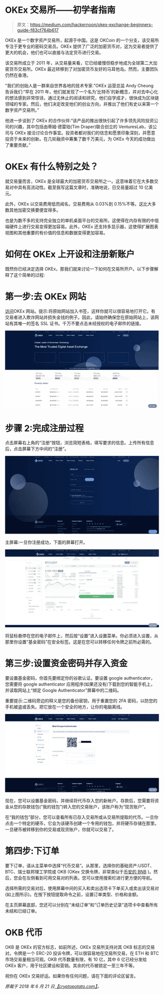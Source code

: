 # OKEx 交易所——初学者指南

> 原文：<https://medium.com/hackernoon/okex-exchange-beginners-guide-f83cf764b617>

OKEx 是一个数字资产交易所，起源于中国。这是 OKCoin 的一个分支，该交易所专注于更专业的密码交易员。OKEx 提供了广泛的加密货币对，这为交易者提供了更大的机会，他们也可以直接与法定货币进行交易。

该交易所成立于 2011 年，从交易量来看，它已经缓慢但稳步地成为全球第二大加密货币交易所。OKEx 最近转移到了对加密货币友好的马耳他岛。然而，主要团队仍然在香港。

"我们的创始人是一群来自世界各地的技术专家."OKEx 运营总监 Andy Cheung 告诉我们:“早在 2011 年，他们就发现了一个名为‘比特币’的新概念，并对去中心化的想法感到非常惊讶。通过无休止的阅读和研究，他们自学成才，很快成为区块链领域的专家。然后，他们决定改变他们的创业方向，并推出了他们有史以来第一个数字资产交易所。”

他进一步谈到了 OKEx 的合作伙伴:“该产品的推出很快引起了许多领先风险投资公司的兴趣，其中包括由蒂姆·德雷珀(Tim Draper)联合创立的 VenturesLab，该公司与 OKEx 接洽讨论合作事宜。投资者都对我们的信念和愿景印象深刻，并愿意投资于未来的创新。在几轮融资中筹集了数千万美元，为 OKEx 今天的成功做出了重要贡献。”

# OKEx 有什么特别之处？

就交易量而言，OKEx 是全球最大的加密货币交易所之一。这意味着它在大多数交易对中具有高流动性。截至我写这篇文章时，准确地说，日交易量超过 10 亿美元。

此外，OKEx 以交易费用低而闻名，交易费用从 0.03%到 0.15%不等。这比大多数其他加密交换要便宜得多。

也是为数不多的支持完全独立的单机桌面平台的交易所。这使得在内存有限的中低端硬件上进行交易变得更加容易。此外，OKEx 还支持多显示器，这使得扩展图表视图和其他重要的有价值的信息和数据变得更加容易。

# 如何在 OKEx 上开设和注册新账户

既然你已经决定选择 OKEx，那我们就来讨论一下如何在交易所开户。以下步骤解释了这个简单的过程:

# 第一步:去 OKEx 网站

[访问](https://www.okex.com/)OKEx 网站。提示:将原始网站加入书签，这样你就可以很容易地打开它。有交易者进入欺诈网站并损失金钱的例子。因此，请始终确保您在原始网站上，该网站有其唯一的签名 SSL 证书。千万不要点击未经授权的电子邮件的链接。

![](img/8523000de4df048e4c5da37379c11baa.png)

# 步骤 2:完成注册过程

点击屏幕右上角的“注册”按钮，浏览简短表格，填写要求的信息。上传所有信息后，点击屏幕下方中间的“注册”。

![](img/08a636a74c5c054e6c1a6b58c572598e.png)

主屏幕:一旦你注册成功，下面的屏幕打开。

![](img/9f90a98811965448fd4d3b585322eacb.png)

将鼠标悬停在您的电子邮件上，然后按“设置”进入设置菜单。你必须进入设置，从那里你设置“基金密码”在安全标签。这是在您可以转移任何令牌之前所必需的。

# 第三步:设置资金密码并存入资金

要设置基金密码，你首先要绑定你的谷歌认证。要设置 google authenticator，您需要将 google authenticator 应用程序(如果还没有)下载到您的智能手机上，并读取网站上“绑定 Google Authenticator”屏幕中的二维码。

重要提示:二维码旁边的释义是您的备份密钥，用于重置您的 2FA 密码，以防您的手机被盗或丢失。把它放在一个安全的地方，让你的电脑离线。

![](img/c3dcead568e6c8ec00a71acf5e448c29.png)

现在，您可以设置基金密码，并继续将代币存入您的新帐户。存款后，您需要将资金从您的存款钱包(“我的钱包”)转入您的交易账户，该账户称为“现货账户”。

在“我的钱包”部分，您可以查看所有已存入交易所或从交易所提取的代币。一旦你点击一个特定的硬币，它会为该硬币创建一个专用的钱包，并将硬币存储在那里。一旦硬币被转移到你的交易或现货账户，你就可以交易了。

# 第四步:下订单

要下订单，请从主菜单中选择“代币交易”。从那里，选择你的基础资产:USDT、BTC、瑞士联邦理工学院或 OKB (OKex 交换令牌，非常类似于[币安的 BNB](https://cryptopotato.com/binance-exchange-beginners-guide/) )。然后，您会在左侧看到可用交易对的列表。您可以使用搜索栏进行更方便的导航。

选择所需的交易对后，使用屏幕中间的买入和卖出选项卡下单买入或卖出该交易对(如上图所示)。在按下按钮提取命令之前，设置订单类型、价格和金额。

在主页屏幕底部，您还可以分别在“未结订单”和“订单历史记录”选项卡中查看所有未结和已结订单。

# OKB 代币

OKB 是 OKEx 的官方标志，如前所述，OKEx 交易所支持对其 OKB 标志的交易对。令牌是一个 ERC-20 投诉令牌，可以很容易地在交易所交易，在 ETH 和 BTC 市场交易量相当可观。OKB 代币数量有限，有 10 亿，其中 6 亿已经分发给 OKEx 客户，用于社区建设和营销。其余的代币被锁定一至三年不等。

祝你在 OKEx 交易好运。如果你有任何问题，请在下面的评论区留言。

*原载于 2018 年 6 月 21 日*[*【cryptopotato.com】*](https://cryptopotato.com/okex-exchange-beginners-guide/)*。*